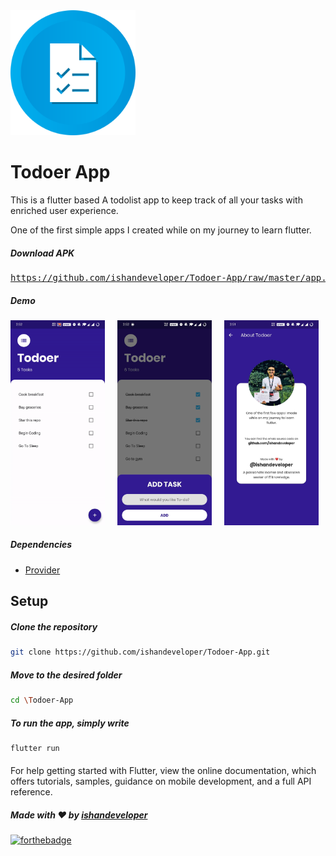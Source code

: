 <img src="https://github.com/ishandeveloper/Todoer-App/blob/master/Screenshots/icon.png?raw=false" width="200px">

# Todoer App

This is a flutter based A todolist app to keep track of all your tasks with enriched user experience.

One of the first simple apps I created while on my journey to learn flutter.


##### Download APK
<pre><a href="https://github.com/ishandeveloper/Todoer-App/raw/master/app.apk">https://github.com/ishandeveloper/Todoer-App/raw/master/app.apk</a></pre>


##### Demo

  <img src="https://github.com/ishandeveloper/Todoer-App/blob/master/Screenshots/demo.gif?raw=false" width="30%">&nbsp;&nbsp;&nbsp;&nbsp;&nbsp;<img src="https://github.com/ishandeveloper/Todoer-App/blob/master/Screenshots/1.jpg?raw=false" width="30%">&nbsp;&nbsp;&nbsp;&nbsp;&nbsp;<img src="https://github.com/ishandeveloper/Todoer-App/blob/master/Screenshots/2.jpg?raw=false" width="30%">
  
##### Dependencies

* [Provider](https://pub.dev/packages/provider)

## Setup

  ##### Clone the repository
```bash
git clone https://github.com/ishandeveloper/Todoer-App.git
```
  ##### Move to the desired folder
```bash
cd \Todoer-App
```

  ##### To run the app, simply write
```bash
flutter run
```
####

For help getting started with Flutter, view the online documentation, which offers tutorials, samples, guidance on mobile development, and a full API reference.

##### Made with ♥ by <a href="https://github.com/ishandeveloper">ishandeveloper</a>


[![forthebadge](https://forthebadge.com/images/badges/built-with-love.svg)](https://github.com/ishandeveloper)